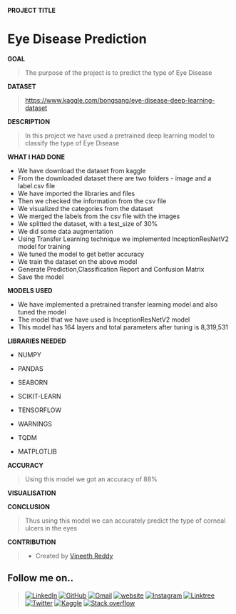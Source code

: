 
**PROJECT TITLE**

# Eye Disease Prediction

**GOAL**

>The purpose of the project is to predict the type of Eye Disease

**DATASET**

>https://www.kaggle.com/bongsang/eye-disease-deep-learning-dataset

**DESCRIPTION**

>In this project we have used a pretrained deep learning model to classify
the type of Eye Disease

**WHAT I HAD DONE**

* We have download the dataset from kaggle 
* From the downloaded dataset there are two folders - image and a label.csv file
* We have imported the libraries and files 
* Then we checked the information from the csv file
* We visualized the categories from the dataset
* We merged the labels from the csv file with the images
* We splitted the dataset, with a test_size of 30%
* We did some data augmentation
* Using Transfer Learning technique we implemented InceptionResNetV2 model for training
* We tuned the model to get better accuracy
* We train the dataset on the above model
* Generate Prediction,Classification Report and Confusion Matrix
* Save the model

**MODELS USED**

- We have implemented a pretrained transfer learning model and also tuned the model
- The model that we have used is InceptionResNetV2 model
- This model has 164 layers and total parameters after tuning is 8,319,531

**LIBRARIES NEEDED**

* NUMPY

* PANDAS

* SEABORN

* SCIKIT-LEARN

* TENSORFLOW

* WARNINGS

* TQDM

* MATPLOTLIB

**ACCURACY**

> Using this model we got an accuracy of 88%

**VISUALISATION**


**CONCLUSION**

>Thus using this model we can accurately predict the type of corneal ulcers in the eyes

**CONTRIBUTION**

>- Created by [Vineeth Reddy](https://linktr.ee/vineethreddy1997)

## Follow me on..
>[![LinkedIn](https://img.shields.io/badge/linkedin-%230077B5.svg?style=for-the-badge&logo=linkedin&logoColor=white)](https://www.linkedin.com/in/vineethreddy1997/)
[![GitHub](https://img.shields.io/badge/github-%23121011.svg?style=for-the-badge&logo=github&logoColor=white)](https://github.com/VineethReddy1997)
[![Gmail](https://img.shields.io/badge/Gmail-D14836?style=for-the-badge&logo=gmail&logoColor=white)](mailto:vineethreddywithds@gmail.com)
[![website](https://img.shields.io/badge/website-000000?style=for-the-badge&logo=About.me&logoColor=white)](https://vineethdata.github.io/)
[![Instagram](https://img.shields.io/badge/Instagram-E4405F?style=for-the-badge&logo=instagram&logoColor=white)](https://www.instagram.com/vineeth_reddy_2426/)
[![Linktree](https://img.shields.io/badge/linktree-39E09B?style=for-the-badge&logo=linktree&logoColor=white)](https://linktr.ee/vineethreddy1997)
[![Twitter](https://img.shields.io/badge/Twitter-1DA1F2?style=for-the-badge&logo=twitter&logoColor=white)](https://twitter.com/gangulavineeth1)
[![Kaggle](https://img.shields.io/badge/Kaggle-20BEFF?style=for-the-badge&logo=Kaggle&logoColor=white)](https://www.kaggle.com/vineethreddygangula)
[![Stack overflow](https://img.shields.io/badge/Stack_Overflow-FE7A16?style=for-the-badge&logo=stack-overflow&logoColor=white)](https://stackoverflow.com/users/18168904/vineeth-reddy-gangula)

